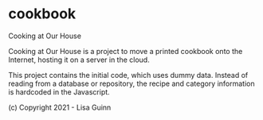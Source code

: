 # cookbook
Cooking at Our House

Cooking at Our House is a project to move a printed cookbook onto the Internet,
hosting it on a server in the cloud.

This project contains the initial code, which uses dummy data. Instead of 
reading from a database or repository, the recipe and category information 
is hardcoded in the Javascript.

(c) Copyright 2021 - Lisa Guinn

